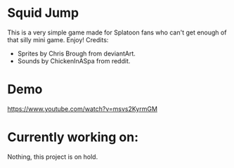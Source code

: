 # Squid Jump
This is a very simple game made for Splatoon fans who can't get enough of that silly mini game.
Enjoy!
Credits:
- Sprites by Chris Brough from deviantArt.
- Sounds by ChickenInASpa from reddit.

# Demo
https://www.youtube.com/watch?v=msvs2KyrmGM

# Currently working on:
Nothing, this project is on hold.
